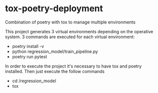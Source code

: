 # tox-poetry-deployment
Combination of poetry with tox to manage multiple environments

This project generates 3 virtual environments depending on the operative system. 3 commands are executed for each virtual environment:

* poetry install -v
* python regression_model/train_pipeline.py
* poetry run pytest

In order to execute the project it's necessary to have tox and poetry installed. Then just execute the follow commands

* cd /regression_model
* tox

